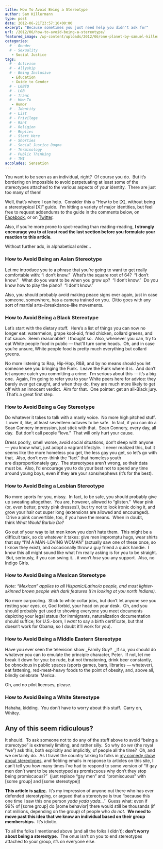 ```yaml
---
title: How To Avoid Being a Stereotype
author: Sam Killermann
type: post
date: 2012-06-21T23:57:10+00:00
excerpt: "Because sometimes you just need help you didn't ask for"
url: /2012/06/how-to-avoid-being-a-stereotype/
featured_image: /wp-content/uploads/2012/06/one-planet-by-samuel-killermann.jpg
categories: 
  # - Gender
  # - Sexuality
   - Social Justice
tags:
  # - Activism
  # - Allyship
  # - Being Inclusive
   - Education
   - Guide to Gender
  # - LGBTQ
  # - LGB
  # - Trans
  # - How-To
   - Humor
  # - Identity
  # - List
  # - Privilege
  # - Rant
  # - Religion
  # - Replies
  # - Start Here
  # - Shorties
  # - Social Justice Dogma
  # - Terminology
  # - Public Thinking
  # - TMI
accolades: Sensation
---
```

You want to be seen as an individual, right?  Of course you do.  But it&#8217;s bordering on impossible to avoid perpetuating at least some of the stereotypes attached to the various aspects of your identity.  There are just too many of them!

Well, that&#8217;s where I can help.  Consider this a &#8220;How to be [X], without being a stereotypical [X]&#8221; guide.  I&#8217;m hitting a variety of major identities, but feel free to request addendums to the guide in the comments below, on [Facebook][1], or on <a title="http://twitter.com/actuallymetro" href="http://twitter.com/actuallymetro" target="_blank">Twitter</a>.

Also, if you&#8217;re more prone to spot-reading than reading-reading, **I strongly encourage you to at least read the last section before you formulate your reaction to this article**.

Without further ado, in alphabetical order&#8230;
  
<!--more-->

### How to Avoid Being an Asian Stereotype

Let me introduce you to a phrase that you&#8217;re going to want to get really comfortable with: &#8220;I don&#8217;t know.&#8221;  What&#8217;s the square root of 64?  &#8220;I don&#8217;t know.&#8221;   What do you want to be when you grow up?  &#8220;I don&#8217;t know.&#8221;  Do you know how to play the piano?  &#8220;I don&#8217;t know.&#8221;

Also, you should probably avoid making peace signs ever again, just in case someone, somewhere, has a camera trained on you.  Ditto goes with any sort of martial arts-/breakdance-like movements.

### How to Avoid Being a Black Stereotype

Let&#8217;s start with the dietary stuff.  Here&#8217;s a list of things you can now no longer eat: watermelon, grape kool-aid, fried chicken, collard greens, and hot sauce.  Seem reasonable?  I thought so.  Also, whenever you can, try to eat White people food in public &#8212; that&#8217;ll turn some heads.  Oh, and in case you&#8217;re unsure, White people food is pretty much everything but collard greens.

No more listening to Rap, Hip-Hop, R&B, and by no means should you let someone see you bringing the Funk.  Leave the Funk where it is.  And don&#8217;t let anyone catch you committing a crime.  I&#8217;m serious about this &#8212; it&#8217;s a big one.  Again, I&#8217;m going to refer you to your White peers here for advice: they barely ever get caught, and when they do, they are much more likely to get off with an innocent verdict.  Aim for that.  One pointer: get an all-Black jury.  That&#8217;s a great first step.

### How to Avoid Being a Gay Stereotype

Do whatever it takes to talk with a manly voice.  No more high pitched stuff.  Lower it, like, at least seventeen octaves to be safe.  In fact, if you can do a Sean Connery impression, just stick with that.  Sean Connery, every day, all day.  But don&#8217;t call people &#8220;love.&#8221;  That will only hurt your cause.

Dress poorly, smell worse, avoid social situations, don&#8217;t sleep with anyone &#8212; you know what, just adopt a vagrant lifestyle.  I never realized this, but it seems like the more homeless you get, the less gay you get, so let&#8217;s go with that.  Also, don&#8217;t over-think the &#8220;fact&#8221; that homeless youth are disproportionately gay.  The stereotypes aren&#8217;t wrong, so their data must be.  Also, I&#8217;d encourage you to do your best not to spend any time around young boys, even if they are your sons/nephews (it&#8217;s for the best).

### How to Avoid Being a Lesbian Stereotype

No more sports for you, missy.  In fact, to be safe, you should probably give up sweating altogether.  You are, however, allowed to &#8220;glisten.&#8221;  Wear pink (or, even better, pretty pink dresses!), but try not to look ironic doing it, and grow your hair out super long (extensions are allowed and encouraged).  Drive a pink convertible, too, if you have the means.  When in doubt, think _What Would Barbie Do?_

Go out of your way to let men know you don&#8217;t hate them.  This might be a difficult task, so do whatever it takes: give men impromptu hugs, wear shirts that say &#8220;I&#8217;M A MAN-LOVING WOMAN&#8221; (actually saw one of these once, so I know they exist), and occasionally throw a guy friend a quick handie.  I know this all might sound like what I&#8217;m really asking is for you to be straight.  But, seriously, if you can swing it&#8230; it won&#8217;t _lose_ you any support.  Also, no Indigo Girls.

### How to Avoid Being a Mexican Stereotype

_Note: &#8220;Mexican&#8221; applies to all Hispanic/Latino/a people, and most lighter-skinned brown people with dark features (I&#8217;m looking at you north Indians)._

No more carpooling.  Stick to white collar jobs, but don&#8217;t let anyone see you resting your eyes, or, God forbid, your head on your desk.  Oh, and you should probably get used to showing everyone you meet documents depicting your legal status (for immigrants, naturalization documentation should suffice; for U.S.-born, I _want_ to say a birth certificate, but that doesn&#8217;t work for Obama, so I doubt it&#8217;ll work for you).

### How to Avoid Being a Middle Eastern Stereotype

Have you ever seen the television show _Family Guy?  _If so, you should do whatever you can to emulate the principle character, Peter.  If not, let me break it down for you: be rude, but not threatening, drink beer constantly, be obnoxious in public spaces (sports games, bars, libraries &#8212; whatever), eat fattening, red-meat-heavy foods to the point of obesity, and, above all, blindly celebrate &#8216;Merica.

Oh, and no pilot licenses, please.

### How to Avoid Being a White Stereotype

Hahaha, kidding.  You don&#8217;t have to worry about this stuff.  Carry on, Whitey.

## Any of this seem ridiculous?

It should.  To ask someone not to do any of the stuff above to avoid &#8220;being a stereotype&#8221; is extremely limiting, and rather silly.  So why do _we_ (the royal &#8220;we&#8221;) ask this, both explicitly and implicitly, of people all the time?  Oh, and we certainly do.  As I travel the country talking to folks in <a title="A show about snap judgments, identity, and oppression." href="/a-show-about-snap-judgments-identity-and-oppression/" target="_blank">my comedy show about stereotypes</a>, and fielding emails in response to articles on this site, I can&#8217;t tell you how many times I&#8217;ve had to respond to some version of &#8220;If gay men don&#8217;t want to be stereotyped as promiscuous why don&#8217;t they stop being promiscuous?&#8221;  (just replace &#8220;gay men&#8221; and &#8220;promiscuous&#8221; with [some group] and [some stereotype])

**This article is <a title="To Wikipedia!" href="http://en.wikipedia.org/wiki/Satire" target="_blank">satire</a>.**  It&#8217;s my impression of anyone out there who has ever defended stereotyping, or argued that a stereotype is true &#8220;because this one time I saw this one person _yada yada yada_&#8230;&#8221;  Guess what: even if 99% of [some group] do [some behavior] there would still be thousands (if not millions, depending on the group) of people who _do not_.  **We need to move past this idea that we know an individual based on their group memberships.**  It&#8217;s idiotic.

To all the folks I mentioned above (and all the folks I didn&#8217;t): **don&#8217;t worry about being a stereotype**.  The onus isn&#8217;t on you to end stereotypes attached to your group, it&#8217;s on everyone else.

 [1]: http://facebook.com/metrosam "http://facebook.com/metrosam"